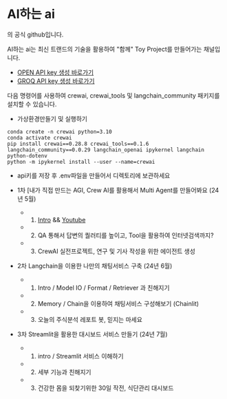 ﻿# AI하는 ai

의 공식 github입니다.


AI하는 ai는 최신 트랜드의 기술을 활용하여 "함께" Toy Project를 만들어가는 채널입니다.

- [OPEN API key 생성 바로가기](https://platform.openai.com/api-keys)
- [GROQ API key 생성 바로가기](https://console.groq.com/keys)

다음 명령어를 사용하여 crewai, crewai_tools 및 langchain_community 패키지를 설치할 수 있습니다.

- 가상환경만들기 및 실행하기
```
conda create -n crewai python=3.10
conda activate crewai
pip install crewai==0.28.8 crewai_tools==0.1.6 langchain_community==0.0.29 langchain_openai ipykernel langchain python-dotenv
python -m ipykernel install --user --name=crewai
```

- api키를 저장 후 .env파일을 만들어서 디렉토리에 보관하세요

- 1차 [내가 직접 만드는 AGI, Crew AI를 활용해서 Multi Agent를 만들어봐요 (24년 5월)
    - 1. [Intro](https://github.com/jeong-wooseok/AIdoingai/blob/main/1%EA%B0%95/Create%20Agents%20to%20Research%20and%20Write%20an%20Article_jeong.ipynb)  &&  [Youtube](https://youtu.be/QKjNmGM_LFw?si=lBYAkc0bOtpLIbYM)
    - 2. QA 통해서 답변의 퀄러티를 높이고, Tool을 활용하여 인터넷검색까지?
    - 3. CrewAI 실전프로젝트, 연구 및 기사 작성을 위한 에이전트 생성 
- 2차 Langchain을 이용한 나만의 채팅서비스 구축 (24년 6월)
    - 1. Intro / Model IO / Format / Retriever 과 친해지기
    - 2. Memory / Chain을 이용하여 채팅서비스 구성해보기 (Chainlit)
    - 3. 오늘의 주식분석 레포트 봇, 믿지는 마세요
- 3차 Streamlit을 활용한 대시보드 서비스 만들기  (24년 7월)
    - 1. intro / Streamlit 서비스 이해하기
    - 2. 세부 기능과 친해지기
    - 3. 건강한 몸을 되찾기위한 30일 작전, 식단관리 대시보드
